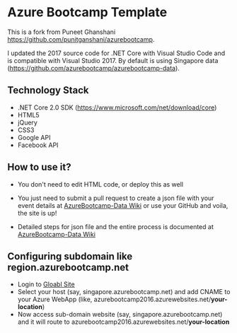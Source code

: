 # Azure Bootcamp Template

This is a fork from Puneet Ghanshani https://github.com/punitganshani/azurebootcamp.

I updated the 2017 source code for .NET Core with Visual Studio Code and is compatible with Visual Studio 2017.
By default is using Singapore data (https://github.com/azurebootcamp/azurebootcamp-data).

## Technology Stack

- .NET Core 2.0 SDK (https://www.microsoft.com/net/download/core)
- HTML5
- jQuery
- CSS3
- Google API
- Facebook API

## How to use it?

- You don't need to edit HTML code, or deploy this as well
- You just need to submit a pull request to create a json file with your event details at [AzureBootcamp-Data Wiki](https://github.com/punitganshani/azurebootcamp-data/wiki) or use your GitHub and voila, the site is up!



- Detailed steps for json file and the entire process is documented at [AzureBootcamp-Data Wiki](https://github.com/punitganshani/azurebootcamp-data/wiki)

## Configuring subdomain like region.azurebootcamp.net

- Login to [Gloabl Site](http://global.azurebootcamp.net)
- Select your host (say, singapore.azurebootcamp.net) and add CNAME to your Azure WebApp (like, azurebootcamp2016.azurewebsites.net/**your-location**)
- Now access sub-domain website (say, singapore.azurebootcamp.net) and it will route to azurebootcamp2016.azurewebsites.net/**your-location**
